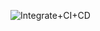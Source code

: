 ![Integrate+CI+CD](https://user-images.githubusercontent.com/94306642/220106124-dfc4db1c-de1b-4ad3-8729-abb1577a3181.gif)
